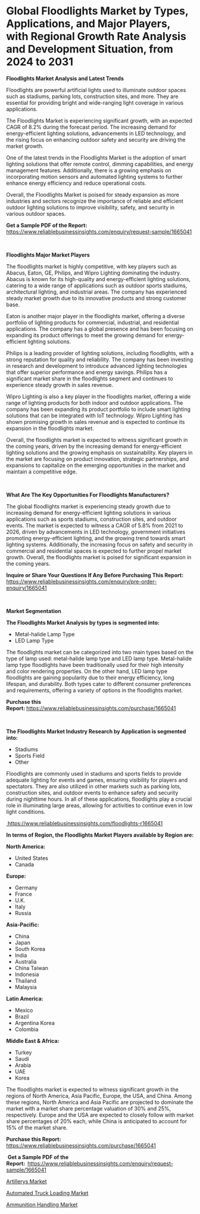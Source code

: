 <p><h1>Global Floodlights Market by Types, Applications, and Major Players, with Regional Growth Rate Analysis and Development Situation, from 2024 to 2031</h1></p><p><strong>Floodlights Market Analysis and Latest Trends</strong></p>
<p><p>Floodlights are powerful artificial lights used to illuminate outdoor spaces such as stadiums, parking lots, construction sites, and more. They are essential for providing bright and wide-ranging light coverage in various applications.</p><p>The Floodlights Market is experiencing significant growth, with an expected CAGR of 8.2% during the forecast period. The increasing demand for energy-efficient lighting solutions, advancements in LED technology, and the rising focus on enhancing outdoor safety and security are driving the market growth.</p><p>One of the latest trends in the Floodlights Market is the adoption of smart lighting solutions that offer remote control, dimming capabilities, and energy management features. Additionally, there is a growing emphasis on incorporating motion sensors and automated lighting systems to further enhance energy efficiency and reduce operational costs.</p><p>Overall, the Floodlights Market is poised for steady expansion as more industries and sectors recognize the importance of reliable and efficient outdoor lighting solutions to improve visibility, safety, and security in various outdoor spaces.</p></p>
<p><strong>Get a Sample PDF of the Report:&nbsp;</strong> <a href="https://www.reliablebusinessinsights.com/enquiry/request-sample/1665041">https://www.reliablebusinessinsights.com/enquiry/request-sample/1665041</a></p>
<p>&nbsp;</p>
<p><strong>Floodlights Major Market Players</strong></p>
<p><p>The floodlights market is highly competitive, with key players such as Abacus, Eaton, GE, Philips, and Wipro Lighting dominating the industry. Abacus is known for its high-quality and energy-efficient lighting solutions, catering to a wide range of applications such as outdoor sports stadiums, architectural lighting, and industrial areas. The company has experienced steady market growth due to its innovative products and strong customer base.</p><p>Eaton is another major player in the floodlights market, offering a diverse portfolio of lighting products for commercial, industrial, and residential applications. The company has a global presence and has been focusing on expanding its product offerings to meet the growing demand for energy-efficient lighting solutions.</p><p>Philips is a leading provider of lighting solutions, including floodlights, with a strong reputation for quality and reliability. The company has been investing in research and development to introduce advanced lighting technologies that offer superior performance and energy savings. Philips has a significant market share in the floodlights segment and continues to experience steady growth in sales revenue.</p><p>Wipro Lighting is also a key player in the floodlights market, offering a wide range of lighting products for both indoor and outdoor applications. The company has been expanding its product portfolio to include smart lighting solutions that can be integrated with IoT technology. Wipro Lighting has shown promising growth in sales revenue and is expected to continue its expansion in the floodlights market.</p><p>Overall, the floodlights market is expected to witness significant growth in the coming years, driven by the increasing demand for energy-efficient lighting solutions and the growing emphasis on sustainability. Key players in the market are focusing on product innovation, strategic partnerships, and expansions to capitalize on the emerging opportunities in the market and maintain a competitive edge.</p></p>
<p>&nbsp;</p>
<p><strong>What Are The Key Opportunities For Floodlights Manufacturers?</strong></p>
<p><p>The global floodlights market is experiencing steady growth due to increasing demand for energy-efficient lighting solutions in various applications such as sports stadiums, construction sites, and outdoor events. The market is expected to witness a CAGR of 5.8% from 2021 to 2026, driven by advancements in LED technology, government initiatives promoting energy-efficient lighting, and the growing trend towards smart lighting systems. Additionally, the increasing focus on safety and security in commercial and residential spaces is expected to further propel market growth. Overall, the floodlights market is poised for significant expansion in the coming years.</p></p>
<p><strong>Inquire or Share Your Questions If Any Before Purchasing This Report:</strong> <a href="https://www.reliablebusinessinsights.com/enquiry/pre-order-enquiry/1665041">https://www.reliablebusinessinsights.com/enquiry/pre-order-enquiry/1665041</a></p>
<p>&nbsp;</p>
<p><strong>Market Segmentation</strong></p>
<p><strong>The Floodlights Market Analysis by types is segmented into:</strong></p>
<p><ul><li>Metal-halide Lamp Type</li><li>LED Lamp Type</li></ul></p>
<p><p>The floodlights market can be categorized into two main types based on the type of lamp used: metal-halide lamp type and LED lamp type. Metal-halide lamp type floodlights have been traditionally used for their high intensity and color rendering properties. On the other hand, LED lamp type floodlights are gaining popularity due to their energy efficiency, long lifespan, and durability. Both types cater to different consumer preferences and requirements, offering a variety of options in the floodlights market.</p></p>
<p><strong>Purchase this Report:&nbsp;</strong><a href="https://www.reliablebusinessinsights.com/purchase/1665041">https://www.reliablebusinessinsights.com/purchase/1665041</a></p>
<p>&nbsp;</p>
<p><strong>The Floodlights Market Industry Research by Application is segmented into:</strong></p>
<p><ul><li>Stadiums</li><li>Sports Field</li><li>Other</li></ul></p>
<p><p>Floodlights are commonly used in stadiums and sports fields to provide adequate lighting for events and games, ensuring visibility for players and spectators. They are also utilized in other markets such as parking lots, construction sites, and outdoor events to enhance safety and security during nighttime hours. In all of these applications, floodlights play a crucial role in illuminating large areas, allowing for activities to continue even in low light conditions.</p></p>
<p><a href="https://www.reliablebusinessinsights.com/floodlights-r1665041">&nbsp;https://www.reliablebusinessinsights.com/floodlights-r1665041</a></p>
<p><strong>In terms of Region, the Floodlights Market Players available by Region are:</strong></p>
<p>
    <p> <strong> North America: </strong>
        <ul>
            <li>United States</li>
            <li>Canada</li>
        </ul>
        </p> 
    <p> <strong> Europe: </strong>
        <ul>
            <li>Germany</li>
            <li>France</li>
            <li>U.K.</li>
            <li>Italy</li>
            <li>Russia</li>
        </ul>
        </p> 
    <p> <strong> Asia-Pacific: </strong>
        <ul>
            <li>China</li>
            <li>Japan</li>
            <li>South Korea</li>
            <li>India</li>
            <li>Australia</li>
            <li>China Taiwan</li>
            <li>Indonesia</li>
            <li>Thailand</li>
            <li>Malaysia</li>
        </ul>
        </p> 
    <p> <strong> Latin America: </strong>
        <ul>
            <li>Mexico</li>
            <li>Brazil</li>
            <li>Argentina Korea</li>
            <li>Colombia</li>
        </ul>
        </p> 
    <p> <strong> Middle East & Africa: </strong>
        <ul>
            <li>Turkey</li>
            <li>Saudi</li>
            <li>Arabia</li>
            <li>UAE</li>
            <li>Korea</li>
        </ul>
    </p>
    </p>
<p><p>The floodlights market is expected to witness significant growth in the regions of North America, Asia Pacific, Europe, the USA, and China. Among these regions, North America and Asia Pacific are projected to dominate the market with a market share percentage valuation of 30% and 25%, respectively. Europe and the USA are expected to closely follow with market share percentages of 20% each, while China is anticipated to account for 15% of the market share.</p></p>
<p><strong>Purchase this Report: </strong><a href="https://www.reliablebusinessinsights.com/purchase/1665041">https://www.reliablebusinessinsights.com/purchase/1665041</a></p>
<p>&nbsp;<strong>Get a Sample PDF of the Report:&nbsp;&nbsp;</strong><a href="https://www.reliablebusinessinsights.com/enquiry/request-sample/1665041">https://www.reliablebusinessinsights.com/enquiry/request-sample/1665041</a></p>
<p><strong></strong></p>
<p><p><a href="https://github.com/lnamivez37/Market-Research-Report-List-1/blob/main/artillerys-market.md">Artillerys Market</a></p><p><a href="https://github.com/graysonwolfe1913/Market-Research-Report-List-1/blob/main/automated-truck-loading-market.md">Automated Truck Loading Market</a></p><p><a href="https://github.com/lylyparadise/Market-Research-Report-List-4/blob/main/ammunition-handling-market.md">Ammunition Handling Market</a></p></p>